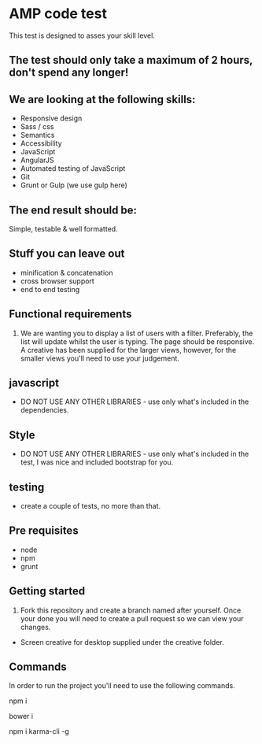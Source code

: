 # AMP code test

This test is designed to asses your skill level.

## The test should only take a maximum of 2 hours, don't spend any longer!

## We are looking at the following skills:

- Responsive design
- Sass / css
- Semantics
- Accessibility
- JavaScript
- AngularJS
- Automated testing of JavaScript
- Git
- Grunt or Gulp (we use gulp here)

## The end result should be:

Simple, testable & well formatted.

## Stuff you can leave out

- minification & concatenation
- cross browser support
- end to end testing

## Functional requirements

1. We are wanting you to display a list of users with a filter. Preferably, the list will update whilst the user is typing.
The page should be responsive. A creative has been supplied for the larger views, however, for the smaller views you'll need to use your judgement.

## javascript

- DO NOT USE ANY OTHER LIBRARIES - use only what's included in the dependencies.

## Style

- DO NOT USE ANY OTHER LIBRARIES - use only what's included in the test, I was nice and included bootstrap for you.

## testing

- create a couple of tests, no more than that.

## Pre requisites

- node
- npm
- grunt

## Getting started

1. Fork this repository and create a branch named after yourself. Once your done you will need to create a pull request so we can view your changes.

- Screen creative for desktop supplied under the creative folder.

## Commands

In order to run the project you'll need to use the following commands.

npm i

bower i

npm i karma-cli -g